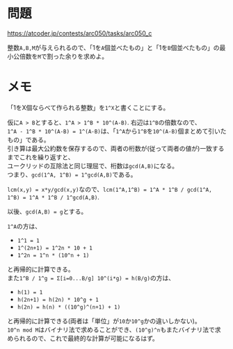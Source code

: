 # 問題

https://atcoder.jp/contests/arc050/tasks/arc050_c

整数`A,B,M`が与えられるので、「1を`A`個並べたもの」と「1を`B`個並べたもの」の最小公倍数を`M`で割った余りを求めよ。

# メモ

「1をX個ならべて作られる整数」を`1^X`と書くことにする。

仮に`A > B`とすると、`1^A > 1^B * 10^(A-B)`. 右辺は`1^B`の倍数なので、\
`1^A - 1^B * 10^(A-B) = 1^(A-B)`は、「`1^A`から`1^B`を`10^(A-B)`個まとめて引いたもの」である。\
引き算は最大公約数を保存するので、両者の桁数が(従って両者の値が)一致するまでこれを繰り返すと、\
ユークリッドの互除法と同じ理屈で、桁数は`gcd(A,B)`になる。\
つまり、`gcd(1^A, 1^B) = 1^gcd(A,B)`である。

`lcm(x,y) = x*y/gcd(x,y)`なので、`lcm(1^A,1^B) = 1^A * 1^B / gcd(1^A, 1^B) = 1^A * 1^B / 1^gcd(A,B)`.

以後、`gcd(A,B) = g`とする。

`1^A`の方は、

- `1^1 = 1`
- `1^(2n+1) = 1^2n * 10 + 1`
- `1^2n = 1^n * (10^n + 1)`

と再帰的に計算できる。\
また`1^B / 1^g = Σ[i=0...B/g] 10^(i*g) = h(B/g)`の方は、

- `h(1) = 1`
- `h(2n+1) = h(2n) * 10^g + 1`
- `h(2n) = h(n) * ((10^g)^(n+1) + 1)`

と再帰的に計算できる(両者は「単位」が`10`か`10^g`かの違いしかない)。\
`10^n mod M`はバイナリ法で求めることができ、`(10^g)^n`もまたバイナリ法で求められるので、これで最終的な計算が可能になるはず。
